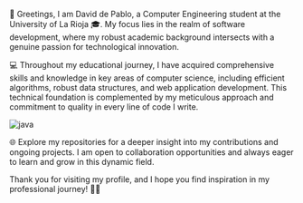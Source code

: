 👋 Greetings, I am David de Pablo, a Computer Engineering student at the University of La Rioja 🎓. My focus lies in the realm of software development, where my robust academic background intersects with a genuine passion for technological innovation.

💻 Throughout my educational journey, I have acquired comprehensive skills and knowledge in key areas of computer science, including efficient algorithms, robust data structures, and web application development. This technical foundation is complemented by my meticulous approach and commitment to quality in every line of code I write.


![java](https://github.com/DavidInSync/DavidInSync/assets/70547928/9b2220cc-8c2c-47d0-86e4-7e27080b1168)


🌐 Explore my repositories for a deeper insight into my contributions and ongoing projects. I am open to collaboration opportunities and always eager to learn and grow in this dynamic field.

Thank you for visiting my profile, and I hope you find inspiration in my professional journey! 🚀💼

